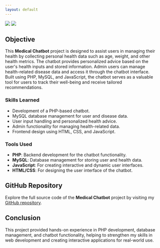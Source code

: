 ```yaml
---
layout: default
---
```

<div>
    <a href="https://www.linkedin.com/in/simardeep1098"><img src="https://img.shields.io/badge/-LinkedIn-0072b1?&style=for-the-badge&logo=linkedin&logoColor=white" /></a>
    <a href="https://github.com/Simardeep1098"><img src="https://img.shields.io/badge/-GitHub-000000?&style=for-the-badge&logo=github&logoColor=white" /></a>
</div>

## Objective

This **Medical Chatbot** project is designed to assist users in managing their health by collecting personal health data such as age, weight, and other health metrics. The chatbot provides personalized advice based on the user's health inputs and stored information. Admin users can manage health-related disease data and access it through the chatbot interface. Built using PHP, MySQL, and JavaScript, the chatbot serves as a valuable tool for users to track their well-being and receive tailored recommendations.

### Skills Learned
- Development of a PHP-based chatbot.
- MySQL database management for user and disease data.
- User input handling and personalized health advice.
- Admin functionality for managing health-related data.
- Frontend design using HTML, CSS, and JavaScript.

### Tools Used
- **PHP**: Backend development for the chatbot functionality.
- **MySQL**: Database management for storing user and health data.
- **JavaScript**: For creating interactive and dynamic user interfaces.
- **HTML/CSS**: For designing the user interface of the chatbot.

## GitHub Repository

Explore the full source code of the **Medical Chatbot** project by visiting my [GitHub repository](https://github.com/Simardeep1098/medical-chatbot).

## Conclusion

This project provided hands-on experience in PHP development, database management, and chatbot functionality, helping to strengthen my skills in web development and creating interactive applications for real-world use.
